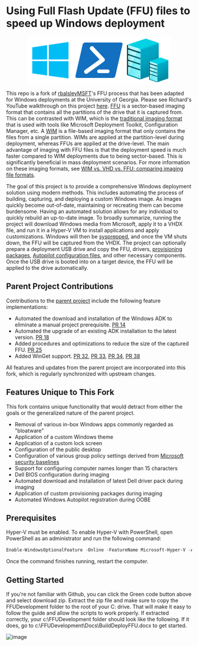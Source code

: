 # Using Full Flash Update (FFU) files to speed up Windows deployment
<p align="center">
  <img src="Image/Media/windows.png"/>
  <img src="Image/Media/powershell.png"/>
  <img src="Image/Media/hyper-v.png"/>
</p>

This repo is a fork of [rbalsleyMSFT](https://github.com/rbalsleymsft/FFU)'s FFU process that has been adapted for Windows deployments at the University of Georgia. Please see Richard's YouTube walkthrough on this project [here](https://www.youtube.com/watch?v=rqXRbgeeKSQ). [FFU](https://learn.microsoft.com/en-us/windows-hardware/manufacture/desktop/deploy-windows-using-full-flash-update--ffu?view=windows-11) is a sector-based imaging format that contains all the partitions of the drive that it is captured from. This can be contrasted with WIM, which is the [traditional imaging format](https://www.microsoft.com/en-us/download/details.aspx?id=13096) that is used with tools like Microsoft Deployment Toolkit, Configuration Manager, etc. A [WIM](https://learn.microsoft.com/en-us/windows-hardware/manufacture/desktop/capture-and-apply-windows-using-a-single-wim?view=windows-11) is a file-based imaging format that only contains the files from a single partition. WIMs are applied at the partition-level during deployment, whereas FFUs are applied at the drive-level. The main advantage of imaging with FFU files is that the deployment speed is much faster compared to WIM deployments due to being sector-based. This is significantly beneficial in mass deployment scenarios. For more information on these imaging formats, see [WIM vs. VHD vs. FFU: comparing imaging file formats](https://learn.microsoft.com/en-us/windows-hardware/manufacture/desktop/wim-vs-ffu-image-file-formats?view=windows-11).

The goal of this project is to provide a comprehensive Windows deployment solution using modern methods. This includes automating the process of building, capturing, and deploying a custom Windows image. As images quickly become out-of-date, maintaining or recreating them can become burdensome. Having an automated solution allows for any individual to quickly rebuild an up-to-date image. To broadly summarize, running the project will download Windows media from Microsoft, apply it to a VHDX file, and run it in a Hyper-V VM to install applications and apply customizations. Windows will then be [sysprepped](https://learn.microsoft.com/en-us/windows-hardware/manufacture/desktop/sysprep--generalize--a-windows-installation?view=windows-11), and once the VM shuts down, the FFU will be captured from the VHDX. The project can optionally prepare a deployment USB drive and copy the FFU, drivers, [provisioning packages](https://learn.microsoft.com/en-us/windows/configuration/provisioning-packages/provisioning-create-package), [Autopilot configuration files](https://learn.microsoft.com/en-us/autopilot/existing-devices), and other necessary components. Once the USB drive is booted into on a target device, the FFU will be applied to the drive automatically.

## Parent Project Contributions
Contributions to the [parent project](https://github.com/rbalsleymsft/FFU) include the following feature implementations:
- Automated the download and installation of the Windows ADK to eliminate a manual project prerequisite. [PR 14](https://github.com/rbalsleyMSFT/FFU/pull/14)
- Automated the upgrade of an existing ADK installation to the latest version. [PR 18](https://github.com/rbalsleyMSFT/FFU/pull/18)
- Added procedures and optimizations to reduce the size of the captured FFU. [PR 25](https://github.com/rbalsleyMSFT/FFU/pull/25)
- Added WinGet support. [PR 32](https://github.com/rbalsleyMSFT/FFU/pull/32), [PR 33](https://github.com/rbalsleyMSFT/FFU/pull/33), [PR 34](https://github.com/rbalsleyMSFT/FFU/pull/34), [PR 38](https://github.com/rbalsleyMSFT/FFU/pull/38)

All features and updates from the parent project are incorporated into this fork, which is regularly synchronized with upstream changes.

## Features Unique to This Fork
This fork contains unique functionality that would detract from either the goals or the generalized nature of the parent project.

- Removal of various in-box Windows apps commonly regarded as "bloatware"
- Application of a custom Windows theme
- Application of a custom lock screen
- Configuration of the public desktop
- Configuration of various group policy settings derived from [Microsoft security baselines](https://www.microsoft.com/en-us/download/details.aspx?id=55319)
- Support for configuring computer names longer than 15 characters
- Dell BIOS configuration during imaging
- Automated download and installation of latest Dell driver pack during imaging
- Application of custom provisioning packages during imaging
- Automated Windows Autopilot registration during OOBE

## Prerequisites

Hyper-V must be enabled. To enable Hyper-V with PowerShell, open PowerShell as an administrator and run the following command:
```ps1
Enable-WindowsOptionalFeature -Online -FeatureName Microsoft-Hyper-V -All
```

Once the command finishes running, restart the computer.

## Getting Started

If you're not familiar with Github, you can click the Green code button above and select download zip. Extract the zip file and make sure to copy the FFUDevelopment folder to the root of your C: drive. That will make it easy to follow the guide and allow the scripts to work properly.
If extracted correctly, your c:\FFUDevelopment folder should look like the following. If it does, go to c:\FFUDevelopment\Docs\BuildDeployFFU.docx to get started.

![image](https://github.com/rbalsleyMSFT/FFU/assets/53497092/5400a203-9c2e-42b2-b24c-ab8dfd922ba1)
